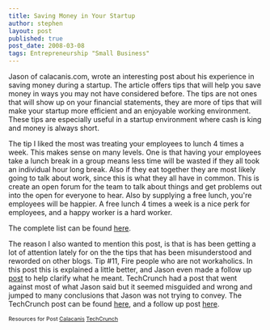 ```yaml
---
title: Saving Money in Your Startup
author: stephen
layout: post
published: true
post_date: 2008-03-08
tags: Entrepreneurship "Small Business"
---
```

Jason of calacanis.com, wrote an interesting post about his experience in saving money during a startup.  The article offers tips that will help you save money in ways you may not have considered before.  The tips are not ones that will show up on your financial statements, they are more of tips that will make your startup more efficient and an enjoyable working environment.  These tips are especially useful in a startup environment where cash is king and money is always short.

The tip I liked the most was treating your employees to lunch 4 times a week.  This makes sense on many levels.  One is that having your employees take a lunch break in a group means less time will be wasted if they all took an individual hour long break.  Also if they eat together they are most likely going to talk about work, since this is what they all have in common.  This is create an open forum for the team to talk about things and get problems out into the open for everyone to hear.  Also by supplying a free lunch, you're employees will be happier.  A free lunch 4 times a week is a nice perk for employees, and a happy worker is a hard worker.

The complete list can be found <a href="http://www.calacanis.com/2008/03/07/how-to-save-money-running-a-startup-17-really-good-tips/">here</a>.

The reason I also wanted to mention this post, is that is has been getting a lot of attention lately for on the the tips that has been misunderstood and reworded on other blogs.  Tip #11, Fire people who are not workaholics.  In this post this is explained a little better, and Jason even made a follow up <a href="http://www.calacanis.com/2008/03/07/can-you-have-a-life-and-work-at-a-startup-company/">post</a> to help clarify what he meant.  TechCrunch had a post that went against most of what Jason said but it seemed misguided and wrong and jumped to many conclusions that Jason was not trying to convey.  The TechCrunch post can be found <a href="http://www.techcrunch.com/2008/03/07/calacanis-fires-people-who-have-a-life/">here</a>, and a follow up post <a href="http://www.techcrunch.com/2008/03/08/startups-must-hire-the-right-people-and-watch-every-penny/">here</a>.

<span style="font-size: 78%">Resources for Post
<a href="http://www.calacanis.com/">Calacanis</a>
<a href="http://www.techcrunch.com/">TechCrunch</a></span>